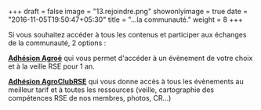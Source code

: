 
+++
draft = false
image = "13.rejoindre.png"
showonlyimage = true
date = "2016-11-05T19:50:47+05:30"
title = "...la communauté."
weight = 8
+++

<!--more-->

Si vous souhaitez accéder à tous les contenus et participer aux échanges de la communauté, 2 options :

[**Adhésion Agroé**](https://res.cloudinary.com/julienmottet/image/upload/v1559853153/bulletin-adhesion_Agroe_06062019.pdf) qui vous permet d'accéder à un évènement de votre choix et à la veille RSE pour 1 an.

[**Adhésion AgroClubRSE**](https://res.cloudinary.com/julienmottet/image/upload/v1559370042/bulletin-adhesion_AgroClub.pdf) qui vous donne accès à tous les évènements au meilleur tarif et à toutes les ressources (veille, cartographie des compétences RSE de nos membres, photos, CR...)
